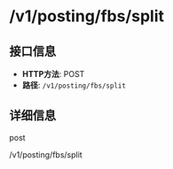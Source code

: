 # /v1/posting/fbs/split

## 接口信息

- **HTTP方法**: POST
- **路径**: `/v1/posting/fbs/split`

## 详细信息

post

/v1/posting/fbs/split
